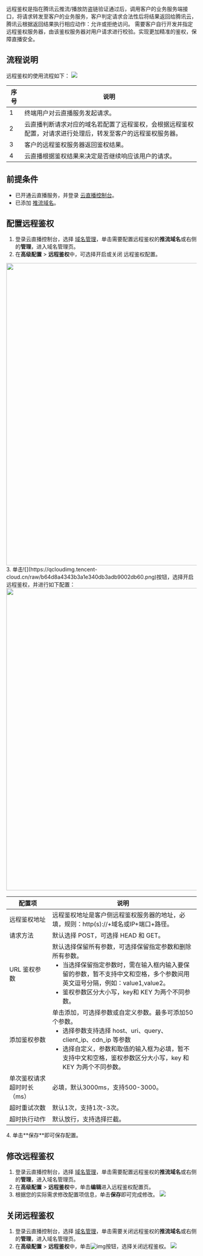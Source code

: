 远程鉴权是指在腾讯云推流/播放防盗链验证通过后，调用客户的业务服务端接口，将请求转发至客户的业务服务，客户判定请求合法性后将结果返回给腾讯云，腾讯云根据返回结果执行相应动作：允许或拒绝访问。 需要客户自行开发并指定远程鉴权服务器，由该鉴权服务器对用户请求进行校验。实现更加精准的鉴权，保障直播安全。

## 流程说明
远程鉴权的使用流程如下：
![](https://qcloudimg.tencent-cloud.cn/raw/521a970076b2b9d461797749b49be971.png)

| 序号 | 说明                                                         |
| ---- | ------------------------------------------------------------ |
| 1    | 终端用户对云直播服务发起请求。                               |
| 2    | 云直播判断请求对应的域名若配置了远程鉴权，会根据远程鉴权配置，对请求进行处理后，转发至客户的远程鉴权服务器。 |
| 3    | 客户的远程鉴权服务器返回鉴权结果。                           |
| 4    | 云直播根据鉴权结果来决定是否继续响应该用户的请求。           |

## 前提条件
- 已开通云直播服务，并登录 [云直播控制台](https://console.cloud.tencent.com/live/livestat)。
- 已添加 [推流域名](https://cloud.tencent.com/document/product/267/20381)。

## 配置远程鉴权
1. 登录云直播控制台，选择 [域名管理](https://console.cloud.tencent.com/live/domainmanage)，单击需要配置远程鉴权的**推流域名**或右侧的**管理**，进入域名管理页。
2. 在**高级配置** > **远程鉴权**中，可选择开启或关闭 远程鉴权配置。
<img src="https://qcloudimg.tencent-cloud.cn/raw/492cbd9f1616deb1e6f4b68ead909e0e.png" width=800>
3. 单击![](https://qcloudimg.tencent-cloud.cn/raw/b64d8a4343b3a1e340db3adb9002db60.png)按钮，选择开启远程鉴权，并进行如下配置：
<img src="https://qcloudimg.tencent-cloud.cn/raw/7254b3e6c2ef34cce0f73860b6a783f1.png" width=800><br>
<table>
<thead><tr><th>配置项</th><th>说明</th></tr></thead>
<tbody><tr>
<td>远程鉴权地址</td>
<td>远程鉴权地址是客户侧远程鉴权服务器的地址，必填，规则：http(s)://+域名或IP+端口+路径。</td>
</tr><tr>
<td>请求方法</td>
<td>默认选择 POST，可选择 HEAD 和 GET。</td>
</tr><tr>
<td>URL 鉴权参数</td>
<td>默认选择保留所有参数，可选择保留指定参数和删除所有参数。<ul style="margin:0">
<li>当选择保留指定参数时，需在输入框内输入要保留的参数，暂不支持中文和空格，多个参数间用英文逗号分隔，例如：value1,value2。</li>
<li>鉴权参数区分大小写，key和 KEY 为两个不同参数。</li>
</td>
</tr><tr>
<td>添加鉴权参数</td>
<td>单击添加，可选择参数或自定义参数。最多可添加50个参数。<ul style="margin:0">
<li>选择参数支持选择 host、uri、query、client_ip、cdn_ip 等参数</li>
<li>选择自定义，参数和取值的输入框为必填，暂不支持中文和空格，鉴权参数区分大小写，key 和 KEY 为两个不同参数。</li>
</td>
</tr><tr>
<td>单次鉴权请求超时时长（ms）</td>
<td>必填，默认3000ms，支持500-3000。</td>
</tr><tr>
<td>超时重试次数</td>
<td>默认1次，支持1次-3次。</td>
</tr><tr>
<td>超时执行动作</td>
<td>默认放行，支持选择拦截。</td>
</tr>
</tbody></table>
4. 单击**保存**即可保存配置。

## 修改远程鉴权
1. 登录云直播控制台，选择 [域名管理](https://console.cloud.tencent.com/live/domainmanage)，单击需要配置远程鉴权的**推流域名**或右侧的**管理**，进入域名管理页。
2. 在**高级配置** > **远程鉴权**中，单击**编辑**进入远程鉴权配置页。
3. 根据您的实际需求修改配置项信息，单击**保存**即可完成修改。
![](https://qcloudimg.tencent-cloud.cn/raw/acb971a4cebbc7f1be707e3153b2af2f.png)

## 关闭远程鉴权
1. 登录云直播控制台，选择 [域名管理](https://console.cloud.tencent.com/live/domainmanage)，单击需要关闭远程鉴权的**推流域名**或右侧的**管理**，进入域名管理页。
2. 在**高级配置** > **远程鉴权**中，单击![img](https://main.qcloudimg.com/raw/e72f89a0deb6858428dc3e93ce7e7088.png)按钮，选择关闭远程鉴权。
![](https://qcloudimg.tencent-cloud.cn/raw/8d91643080e3ab5f5e53b28eafeab2a5.png)
